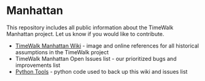 # Manhattan

This repository includes all public information about the TimeWalk Manhattan project.  Let us know if you would like to contribute.

 * [TimeWalk Manhattan Wiki](https://github.com/TimeWalkOrg/Manhattan_public/wiki) - image and online references for all historical assumptions in the TimeWalk project
 * TimeWalk Manhattan Open Issues list - our prioritized bugs and improvements list
 * [Python Tools](https://github.com/TimeWalkOrg/Manhattan_public/tree/main/Python_Tools) - python code used to back up this wiki and issues list
